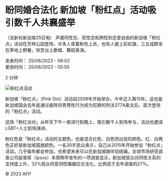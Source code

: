 # 盼同婚合法化 新加坡「粉红点」活动吸引数千人共襄盛举

（法新社新加坡25日电） 声援同性恋、双性恋和跨性别恋爱自由的新加坡「粉红点」活动在芳林公园登场，许多人穿着粉色上衣，也有人披上彩虹旗，三五成群坐在草地上野餐，欣赏台上歌唱、舞蹈表演。

发表时间： 25/06/2023 - 06:02  
更改时间： 25/06/2023 - 05:50  

2 分钟  

![粉红点活动](https://s.rfi.fr/media/display/020b8dae-e6c1-11ee-a196-005056bfb2b6/w:980/p:16x9/img-default-RFI.jpg)

新加坡「粉红点」（Pink Dot）活动自2009年开始举办，今年迈入第15年。这也是新加坡国会去年底通过废除将男男性行为视为犯罪的刑法377A条文后，首次登场的「粉红点」活动。

这场「粉红派对」从昨天下午一直进行到晚上，吸引数千人到场参与，活动也邀请LGBT+人士到场演讲。

粉红色是「粉红点」活动的主题色，也是混合红色、白色而出现的颜色。红、白两色正好是新加坡国旗颜色。​一名30岁民众表示，自己从2015年开始参加「粉红点」活动，几乎每年都会参加，也希望未来可以在新加坡跟伴侣结婚。​全球市场研究调查公司益普索（Ipsos）本周稍早发布的一项调查显示，新加坡民众对同性关系的支持度上升，32%民众同意同性婚姻应合法化，比例高于去年调查的27%。

© 2023 AFP
<!-- tcd_original_link https://www.rfi.fr/cn/%E5%9B%BD%E9%99%85%E6%8A%A5%E9%81%93/20230625-%E7%9B%BC%E5%90%8C%E5%A9%9A%E5%90%88%E6%B3%95%E5%8C%96-%E6%96%B0%E5%8A%A0%E5%9D%A1-%E7%B2%89%E7%BA%A2%E7%82%B9-%E6%B4%BB%E5%8A%A8%E5%90%B8%E5%BC%95%E6%95%B0%E5%8D%83%E4%BA%BA%E5%85%B1%E8%A5%84%E7%9B%9B%E4%B8%BE -->
